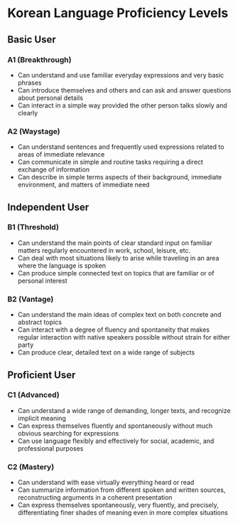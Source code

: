 # Korean Language Proficiency Levels

## Basic User

### A1 (Breakthrough)
- Can understand and use familiar everyday expressions and very basic phrases
- Can introduce themselves and others and can ask and answer questions about personal details
- Can interact in a simple way provided the other person talks slowly and clearly

### A2 (Waystage)
- Can understand sentences and frequently used expressions related to areas of immediate relevance
- Can communicate in simple and routine tasks requiring a direct exchange of information
- Can describe in simple terms aspects of their background, immediate environment, and matters of immediate need

## Independent User

### B1 (Threshold)
- Can understand the main points of clear standard input on familiar matters regularly encountered in work, school, leisure, etc.
- Can deal with most situations likely to arise while traveling in an area where the language is spoken
- Can produce simple connected text on topics that are familiar or of personal interest

### B2 (Vantage)
- Can understand the main ideas of complex text on both concrete and abstract topics
- Can interact with a degree of fluency and spontaneity that makes regular interaction with native speakers possible without strain for either party
- Can produce clear, detailed text on a wide range of subjects

## Proficient User

### C1 (Advanced)
- Can understand a wide range of demanding, longer texts, and recognize implicit meaning
- Can express themselves fluently and spontaneously without much obvious searching for expressions
- Can use language flexibly and effectively for social, academic, and professional purposes

### C2 (Mastery)
- Can understand with ease virtually everything heard or read
- Can summarize information from different spoken and written sources, reconstructing arguments in a coherent presentation
- Can express themselves spontaneously, very fluently, and precisely, differentiating finer shades of meaning even in more complex situations
